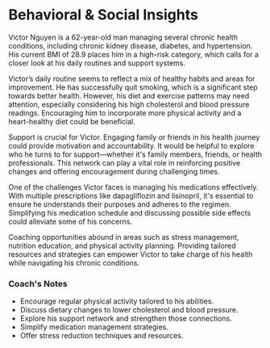 # Behavioral & Social Insights

Victor Nguyen is a 62-year-old man managing several chronic health conditions, including chronic kidney disease, diabetes, and hypertension. His current BMI of 28.9 places him in a high-risk category, which calls for a closer look at his daily routines and support systems.

Victor’s daily routine seems to reflect a mix of healthy habits and areas for improvement. He has successfully quit smoking, which is a significant step towards better health. However, his diet and exercise patterns may need attention, especially considering his high cholesterol and blood pressure readings. Encouraging him to incorporate more physical activity and a heart-healthy diet could be beneficial.

Support is crucial for Victor. Engaging family or friends in his health journey could provide motivation and accountability. It would be helpful to explore who he turns to for support—whether it's family members, friends, or health professionals. This network can play a vital role in reinforcing positive changes and offering encouragement during challenging times.

One of the challenges Victor faces is managing his medications effectively. With multiple prescriptions like dapagliflozin and lisinopril, it's essential to ensure he understands their purposes and adheres to the regimen. Simplifying his medication schedule and discussing possible side effects could alleviate some of his concerns.

Coaching opportunities abound in areas such as stress management, nutrition education, and physical activity planning. Providing tailored resources and strategies can empower Victor to take charge of his health while navigating his chronic conditions.

### Coach's Notes
- Encourage regular physical activity tailored to his abilities.
- Discuss dietary changes to lower cholesterol and blood pressure.
- Explore his support network and strengthen those connections.
- Simplify medication management strategies.
- Offer stress reduction techniques and resources.
